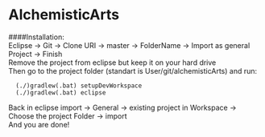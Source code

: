 AlchemisticArts
===============

####Installation:<br>
Eclipse -> Git -> Clone URI -> master -> FolderName -> Import as general Project -> Finish<br>
Remove the project from eclipse but keep it on your hard drive<br>
Then go to the project folder (standart is User/git/alchemisticArts) and run:

```
  (./)gradlew(.bat) setupDevWorkspace
  (./)gradlew(.bat) eclipse
```

Back in eclipse import -> General -> existing project in Workspace -> Choose the project Folder -> import<br>
And you are done!
